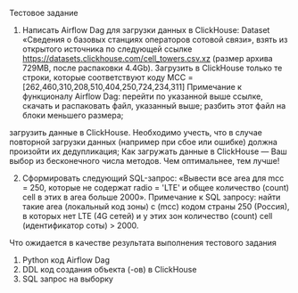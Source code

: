 Тестовое задание
1. Написать Airflow Dag для загрузки данных в ClickHouse:
Dataset  «Сведения о базовых станциях операторов сотовой связи», взять из открытого источника по следующей ссылке 
https://datasets.clickhouse.com/cell_towers.csv.xz (размер архива 729MB, после распаковки 4.4Gb). 
Загрузить в ClickHouse только те строки, которые соответствуют коду 
MCC = [262,460,310,208,510,404,250,724,234,311] 
Примечание к функционалу Airflow Dag:
перейти по указанной выше ссылке, скачать и распаковать файл, указанный выше;
разбить этот файл на блоки меньшего размера;

загрузить данные в ClickHouse. Необходимо учесть, что в случае повторной загрузки данных (например при сбое или ошибке) должна произойти их дедупликация;
Как загружать данные в ClickHouse — Ваш выбор из бесконечного числа методов. Чем оптимальнее, тем лучше!

2. Сформировать следующий SQL-запрос:
«Вывести все area для mcc = 250, которые не содержат radio = 'LTE' и общее количество (count) cell в этих в area больше 2000».
Примечание к SQL запросу: 
найти такие area (локальный код зоны) с (mcc) кодом страны 250 (Россия), в которых нет LTE (4G сетей) и у этих зон количество (count) cell (идентификатор соты) > 2000.


Что ожидается в качестве результата выполнения тестового задания
1) Python код Airflow Dag
2) DDL код создания объекта (-ов) в ClickHouse
3) SQL запрос на выборку


